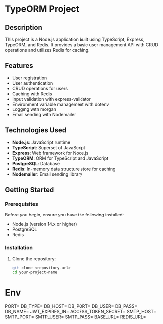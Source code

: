 # TypeORM Project

## Description

This project is a Node.js application built using TypeScript, Express, TypeORM, and Redis. It provides a basic user management API with CRUD operations and utilizes Redis for caching.

## Features

- User registration
- User authentication
- CRUD operations for users
- Caching with Redis
- Input validation with express-validator
- Environment variable management with dotenv
- Logging with morgan
- Email sending with Nodemailer

## Technologies Used

- **Node.js**: JavaScript runtime
- **TypeScript**: Superset of JavaScript
- **Express**: Web framework for Node.js
- **TypeORM**: ORM for TypeScript and JavaScript
- **PostgreSQL**: Database
- **Redis**: In-memory data structure store for caching
- **Nodemailer**: Email sending library

## Getting Started

### Prerequisites

Before you begin, ensure you have the following installed:

- Node.js (version 14.x or higher)
- PostgreSQL
- Redis

### Installation

1. Clone the repository:

   ```bash
   git clone <repository-url>
   cd your-project-name
   ```

# Env

PORT=<your-port>
DB_TYPE=<database-type>
DB_HOST=<database-host>
DB_PORT=<database-port>
DB_USER=<database-user>
DB_PASS=<database-password>
DB_NAME=<database-name>
JWT_EXPIRES_IN=<jwt-expiration-time>
ACCESS_TOKEN_SECRET=<your-access-token-secret>
SMTP_HOST=<smtp-host>
SMTP_PORT=<smtp-port>
SMTP_USER=<smtp-user>
SMTP_PASS=<smtp-password>
BASE_URL=<base-url>
REDIS_URL=<redis-url>

